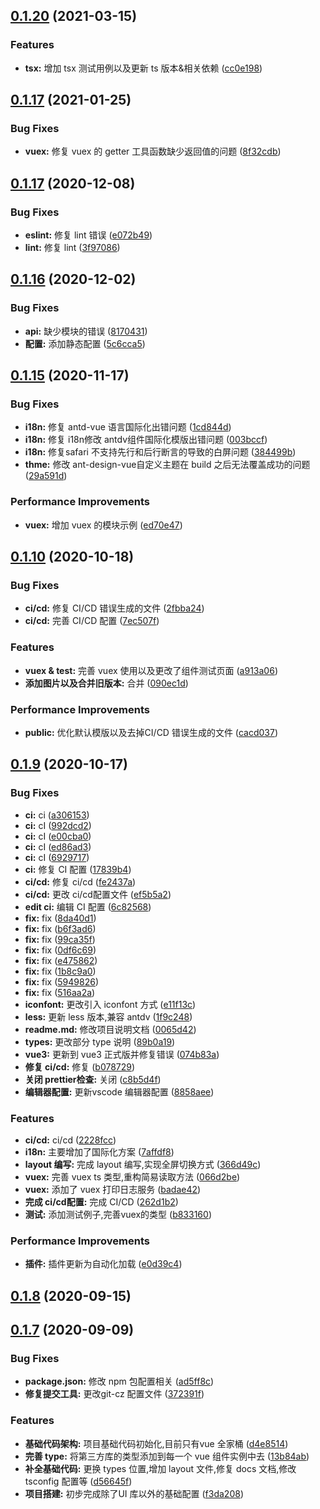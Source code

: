 ## [0.1.20](https://github.com/ibwei/vue3-base/compare/v0.1.17...v0.1.20) (2021-03-15)


### Features

* **tsx:** 增加 tsx 测试用例以及更新 ts 版本&相关依赖 ([cc0e198](https://github.com/ibwei/vue3-base/commit/cc0e198c4ee9fdb171d102bba194d817446b16ff))



## [0.1.17](https://github.com/ibwei/vue3-base/compare/0.1.17...v0.1.17) (2021-01-25)


### Bug Fixes

* **vuex:** 修复 vuex 的 getter 工具函数缺少返回值的问题 ([8f32cdb](https://github.com/ibwei/vue3-base/commit/8f32cdb1c8c2e1ddd3e1aa9c494d93980fb63a2d))



## [0.1.17](https://github.com/ibwei/vue3-base/compare/v0.1.16...0.1.17) (2020-12-08)


### Bug Fixes

* **eslint:** 修复 lint 错误 ([e072b49](https://github.com/ibwei/vue3-base/commit/e072b49bd6b3f707e88a8fbb8035667637d5816d))
* **lint:** 修复 lint ([3f97086](https://github.com/ibwei/vue3-base/commit/3f97086e6918afb541afc3f53a97c2bf96dde174))



## [0.1.16](https://github.com/ibwei/vue3-base/compare/v0.1.15...v0.1.16) (2020-12-02)


### Bug Fixes

* **api:** 缺少模块的错误 ([8170431](https://github.com/ibwei/vue3-base/commit/8170431f7835b523440c9945be7f2d0c6ccf8bd4))
* **配置:** 添加静态配置 ([5c6cca5](https://github.com/ibwei/vue3-base/commit/5c6cca54464e8101c92e4e4cff3e8c1fb216b85a))



## [0.1.15](https://github.com/ibwei/vue3-base/compare/v0.1.10...v0.1.15) (2020-11-17)


### Bug Fixes

* **i18n:** 修复 antd-vue 语言国际化出错问题 ([1cd844d](https://github.com/ibwei/vue3-base/commit/1cd844d08d51b0dc115dbe47352caadd684380ef))
* **i18n:** 修复 i18n修改 antdv组件国际化模版出错问题 ([003bccf](https://github.com/ibwei/vue3-base/commit/003bccfb3047d658a554a32a4dde117aeb5aee59))
* **i18n:** 修复safari 不支持先行和后行断言的导致的白屏问题 ([384499b](https://github.com/ibwei/vue3-base/commit/384499be25429152a10a277049b391eae969e856))
* **thme:** 修改 ant-design-vue自定义主题在 build 之后无法覆盖成功的问题 ([29a591d](https://github.com/ibwei/vue3-base/commit/29a591d0cf17429cb528f485171be3b6ae4f7ff8))


### Performance Improvements

* **vuex:** 增加 vuex 的模块示例 ([ed70e47](https://github.com/ibwei/vue3-base/commit/ed70e4785538ecf72cc80389cc02d65eefcfe97d))



## [0.1.10](https://github.com/ibwei/vue3-base/compare/0.1.9...v0.1.10) (2020-10-18)


### Bug Fixes

* **ci/cd:** 修复 CI/CD 错误生成的文件 ([2fbba24](https://github.com/ibwei/vue3-base/commit/2fbba2449f345ae9b98ad4b1ea9edde13f3d8a05))
* **ci/cd:** 完善 CI/CD 配置 ([7ec507f](https://github.com/ibwei/vue3-base/commit/7ec507f74a07cd34feff450bc25f76a4847246be))


### Features

* **vuex & test:** 完善 vuex 使用以及更改了组件测试页面 ([a913a06](https://github.com/ibwei/vue3-base/commit/a913a062d4c3a4a800ac95389aff8d2342e9b763))
* **添加图片以及合并旧版本:** 合并 ([090ec1d](https://github.com/ibwei/vue3-base/commit/090ec1dbab23dda11b76cff17c4e9a68335b52fd))


### Performance Improvements

* **public:** 优化默认模版以及去掉CI/CD 错误生成的文件 ([cacd037](https://github.com/ibwei/vue3-base/commit/cacd0377e34dc156e90f56726452f776e48b213f))



## [0.1.9](https://github.com/ibwei/vue3-base/compare/v0.1.8...0.1.9) (2020-10-17)


### Bug Fixes

* **ci:** ci ([a306153](https://github.com/ibwei/vue3-base/commit/a30615390ec92ae7b3145876ad87f8c8623da270))
* **ci:** cI ([992dcd2](https://github.com/ibwei/vue3-base/commit/992dcd282f549f17a5c5c8a89edcc1879ed574bf))
* **ci:** cI ([e00cba0](https://github.com/ibwei/vue3-base/commit/e00cba0594213f675c5c4dbdd6f17b3ef9dd4ac3))
* **ci:** cI ([ed86ad3](https://github.com/ibwei/vue3-base/commit/ed86ad350a9b2007056daa53dfc8029632e74fe7))
* **ci:** cI ([6929717](https://github.com/ibwei/vue3-base/commit/6929717e9d38bb02a93622d05cff73128fd94c69))
* **ci:** 修复 CI 配置 ([17839b4](https://github.com/ibwei/vue3-base/commit/17839b44962ef0daae41b1c2a031fc4eb50ad4e5))
* **ci/cd:** 修复 ci/cd ([fe2437a](https://github.com/ibwei/vue3-base/commit/fe2437ad43fc5dedb9ec39906df6ce579a9b7b0c))
* **ci/cd:** 更改 ci/cd配置文件 ([ef5b5a2](https://github.com/ibwei/vue3-base/commit/ef5b5a2b7caa064e8eb16224dfa80a6f1e190e85))
* **edit ci:** 编辑 CI 配置 ([6c82568](https://github.com/ibwei/vue3-base/commit/6c825685cdebdebb018f0f772cf7c7252d745a3d))
* **fix:** fix ([8da40d1](https://github.com/ibwei/vue3-base/commit/8da40d15a78221618a81849e9d9fdd2b371b08bd))
* **fix:** fix ([b6f3ad6](https://github.com/ibwei/vue3-base/commit/b6f3ad60ee8c605efbc984473e43d31f24876f61))
* **fix:** fix ([99ca35f](https://github.com/ibwei/vue3-base/commit/99ca35fdcdb363b3c7b225d8911a8ad652da5ee2))
* **fix:** fix ([0df6c69](https://github.com/ibwei/vue3-base/commit/0df6c69a14e0309e4acb1d176b9954f220f61850))
* **fix:** fix ([e475862](https://github.com/ibwei/vue3-base/commit/e475862f11829d77106f23a6ff5925180a738443))
* **fix:** fix ([1b8c9a0](https://github.com/ibwei/vue3-base/commit/1b8c9a057362d75e2c020e229dd7d03e12d22c93))
* **fix:** fix ([5949826](https://github.com/ibwei/vue3-base/commit/5949826ec7a8afbfc0f3eea848813bb76be31c6e))
* **fix:** fix ([516aa2a](https://github.com/ibwei/vue3-base/commit/516aa2a7b0ba136bdd3d844575d155f49c6585f2))
* **iconfont:** 更改引入 iconfont 方式 ([e11f13c](https://github.com/ibwei/vue3-base/commit/e11f13cde660fa9c255616e7fd2978c32abdc178))
* **less:** 更新 less 版本,兼容 antdv ([1f9c248](https://github.com/ibwei/vue3-base/commit/1f9c2488fa35fc4e8fe52229db48ca1f53813fb1))
* **readme.md:** 修改项目说明文档 ([0065d42](https://github.com/ibwei/vue3-base/commit/0065d420b18ee3ddc13396b1436faee090806a16))
* **types:** 更改部分 type 说明 ([89b0a19](https://github.com/ibwei/vue3-base/commit/89b0a193629576f49146d968460658c66e8e1895))
* **vue3:** 更新到 vue3 正式版并修复错误 ([074b83a](https://github.com/ibwei/vue3-base/commit/074b83a8db7ed1f68d6fb4faf0f04302743a02c5))
* **修复 ci/cd:** 修复 ([b078729](https://github.com/ibwei/vue3-base/commit/b078729d502d3d050b184fd02d8c42a9782f0182))
* **关闭 prettier检查:** 关闭 ([c8b5d4f](https://github.com/ibwei/vue3-base/commit/c8b5d4fb8192b6e78d560a47cbd4630612b283a1))
* **编辑器配置:** 更新vscode 编辑器配置 ([8858aee](https://github.com/ibwei/vue3-base/commit/8858aeebb60214cab5c740bd96a7f1c433fb93dd))


### Features

* **ci/cd:** ci/cd ([2228fcc](https://github.com/ibwei/vue3-base/commit/2228fccb48d0aed7e3a0aee4d374d20a5c1bdc95))
* **i18n:** 主要增加了国际化方案 ([7affdf8](https://github.com/ibwei/vue3-base/commit/7affdf821bf934e4fc364ab89bb9731475987141))
* **layout 编写:** 完成 layout 编写,实现全屏切换方式 ([366d49c](https://github.com/ibwei/vue3-base/commit/366d49c9af6427b5a6ba11cd09df28e161457ec4))
* **vuex:** 完善 vuex ts 类型,重构简易读取方法 ([066d2be](https://github.com/ibwei/vue3-base/commit/066d2be4ef7d2a3996f56e910108b41fcf730e93))
* **vuex:** 添加了 vuex 打印日志服务 ([badae42](https://github.com/ibwei/vue3-base/commit/badae42d9561fc155a45b152f496e2ca955a5532))
* **完成 ci/cd配置:** 完成 CI/CD ([262d1b2](https://github.com/ibwei/vue3-base/commit/262d1b24a4c1c50824832f02619600cd03fa6c25))
* **测试:** 添加测试例子,完善vuex的类型 ([b833160](https://github.com/ibwei/vue3-base/commit/b833160194808b4fd04aa0dbca1223449c7d1e88))


### Performance Improvements

* **插件:** 插件更新为自动化加载 ([e0d39c4](https://github.com/ibwei/vue3-base/commit/e0d39c43c81c21d50c250a9d833d9d012ff7a55b))



## [0.1.8](https://github.com/ibwei/vue3-base/compare/v0.1.7...v0.1.8) (2020-09-15)



## [0.1.7](https://github.com/ibwei/vue3-base/compare/d4e851421b72b7f2ff273d8ebc72c08919b94392...v0.1.7) (2020-09-09)


### Bug Fixes

* **package.json:** 修改 npm 包配置相关 ([ad5ff8c](https://github.com/ibwei/vue3-base/commit/ad5ff8cf82d261c104ba9eefb2e60508714af4cd))
* **修复提交工具:** 更改git-cz 配置文件 ([372391f](https://github.com/ibwei/vue3-base/commit/372391f79e177c685277409ad873cd963c756ee3))


### Features

* **基础代码架构:** 项目基础代码初始化,目前只有vue 全家桶 ([d4e8514](https://github.com/ibwei/vue3-base/commit/d4e851421b72b7f2ff273d8ebc72c08919b94392))
* **完善 type:** 将第三方库的类型添加到每一个 vue 组件实例中去 ([13b84ab](https://github.com/ibwei/vue3-base/commit/13b84ab084ee388e114618db31ab801d28143bdf))
* **补全基础代码:** 更换 types 位置,增加 layout 文件,修复 docs 文档,修改 tsconfig 配置等 ([d56645f](https://github.com/ibwei/vue3-base/commit/d56645fcf33959bcf57453690201be3cdd55620c))
* **项目搭建:** 初步完成除了UI 库以外的基础配置 ([f3da208](https://github.com/ibwei/vue3-base/commit/f3da208fa7bcd9141c829327cf949aaf486a0ce7))



